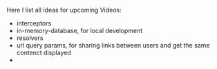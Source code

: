 Here I list all ideas for upcoming Videos:
- interceptors
- in-memory-database, for local development
- resolvers
- url query params, for sharing links between users and get the same contenct displayed
- 